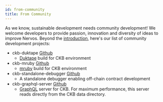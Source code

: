 ```yaml
---
id: from-community
title: From Community
---
```

As we know, sustainable development needs community development! We welcome developers to provide passion, innovation and diversity of ideas to improve Nervos. Beyond the [introduction](/tooling/introduction), here's our list of community development projects:

* ckb-duktape [Github](https://github.com/xxuejie/ckb-duktape)
    * [Duktape](https://duktape.org/) build for CKB environment
* ckb-mruby [Github](https://github.com/xxuejie/ckb-mruby)
    * [mruby](http://mruby.org/) build for CKB environment
* ckb-standalone-debugger  [Github](https://github.com/xxuejie/ckb-standalone-debugger)
    * A standalone debugger enabling off-chain contract development
* ckb-graphql-server [Github](https://github.com/xxuejie/ckb-graphql-server)
    * [GraphQL](https://graphql.org/) server for CKB. For maximum performance, this server reads directly from the CKB data directory.

